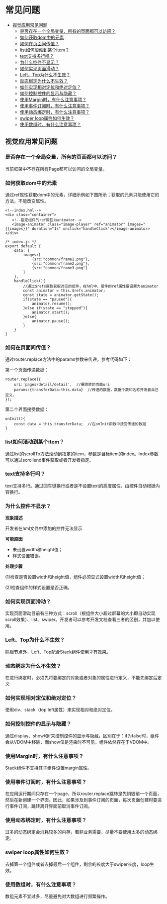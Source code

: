 # 常见问题<a name="ZH-CN_TOPIC_0000001055049072"></a>

-   [视觉应用常见问题](#section147421736145813)
    -   [是否存在一个全局变量，所有的页面都可以访问？](#section294382614018)
    -   [如何获取dom中的元素](#section1423713435019)
    -   [如何在页面间传值？](#section119822143117)
    -   [list如何滚动到某个item？](#section188663819111)
    -   [text支持多行吗？](#section205741157418)
    -   [为什么控件不显示？](#section1345810151025)
    -   [如何实现页面滑动？](#section1724052813218)
    -   [Left、Top为什么不生效？](#section34659571520)
    -   [动态绑定为什么不生效？](#section1758881511313)
    -   [如何实现相对定位和绝对定位？](#section1378730235)
    -   [如何控制控件的显示与隐藏？](#section1243424718312)
    -   [使用Margin时，有什么注意事项？](#section7923357414)
    -   [使用事件订阅时，有什么注意事项？](#section91641925548)
    -   [使用动态绑定时，有什么注意事项？](#section1292412431744)
    -   [swiper loop属性如何生效？](#section1136434952)
    -   [使用数组时，有什么注意事项？](#section1979819133510)


## 视觉应用常见问题<a name="section147421736145813"></a>

### 是否存在一个全局变量，所有的页面都可以访问？<a name="section294382614018"></a>

当前框架中不存在所有Page都可以访问的全局变量。

### 如何获取dom中的元素<a name="section1423713435019"></a>

通过ref属性获取dom中的元素，详细示例如下图所示；获取的元素只能使用它的方法，不能改变属性。

```
<!--index.hml-->
<div class="container">
   <!--指定组件的ref属性为animator-->
   <image-animator class="image-player" ref="animator" images="{{images}}" duration="1s" onclick="handleClick"></image-animator>
</div>

/* index.js */
export default {
    data: {
        images:[
            {src:"common/frame1.png"},
            {src:"common/frame2.png"},
            {src:"common/frame3.png"}
        ]
    },
    handleClick(){
        //通过$refs属性获取对应的组件，在hml中，组件的ref属性要设置为animator
        const animator = this.$refs.animator;
        const state = animator.getState();
        if(state == "paused"){
            animator.resume();
        }else if(state == "stopped"){
            animator.start();
        }else{
            animator.pause();
        }
    }
}
```

### 如何在页面间传值？<a name="section119822143117"></a>

通过router.replace方法中的params参数来传递，参考代码如下：

第一个页面传递数据：

```
router.replace({
    uri:'pages/detail/detail',  //要跳转的页面uri
    params:{transferData:this.data}  //传递的数据，数据个数和名称开发者自己定义，
});
```

第二个界面接受数据：

```
onInit(){
    const data = this.transferData;  //在onInit函数中接受传递的数据
}  
```

### list如何滚动到某个item？<a name="section188663819111"></a>

通过list的scrollTo方法滚动到指定的item，参数是目标item的index。Index参数可以通过scrollend事件获取或者开发者指定。

### text支持多行吗？<a name="section205741157418"></a>

text支持多行。通过回车键换行或者是不设置text的高度属性，由控件自动根据内容换行。

### 为什么控件不显示？<a name="section1345810151025"></a>

**现象描述**

开发者在hml文件中添加的控件无法显示

**可能原因**

-   未设置width和height值；
-   样式设置错误。

**处理步骤**

\(1\)检查是否设置width和height值，组件必须显式设置width和height值；

\(2\)检查组件的样式设置是否正确。

### 如何实现页面滑动？<a name="section1724052813218"></a>

实现页面滑动目前有三种方式：scroll（根组件大小超过屏幕的大小即自动实现scroll效果）、list、swiper。开发者可以参考开发文档查看三者的区别，并加以使用。

### Left、Top为什么不生效？<a name="section34659571520"></a>

除根节点外，Left、Top配合Stack组件使用才有效果。

### 动态绑定为什么不生效？<a name="section1758881511313"></a>

在进行绑定时，必须先将要绑定的对象或者对象的属性进行定义，不能先绑定后定义

### 如何实现相对定位和绝对定位？<a name="section1378730235"></a>

使用div、stack（top left属性）来实现相对和绝对定位。

### 如何控制控件的显示与隐藏？<a name="section1243424718312"></a>

通过display、show和if来控制控件的显示与隐藏。区别在于：if为false时，组件会从VDOM中移除，而show仅是渲染时不可见，组件依然存在于VDOM中。

### 使用Margin时，有什么注意事项？<a name="section7923357414"></a>

Stack组件不支持其子组件设置margin属性。

### 使用事件订阅时，有什么注意事项？<a name="section91641925548"></a>

在应用运行期间只存在一个page，所以router.replace跳转是先销毁前一个页面，然后在新创建一个界面。因此，如果涉及到事件订阅的页面，每次页面创建时要进行事件订阅，跳转离开界面前取消事件订阅。

### 使用动态绑定时，有什么注意事项？<a name="section1292412431744"></a>

过多的动态绑定会消耗较多的内存，若非业务需要，尽量不要使用太多的动态绑定。

### swiper loop属性如何生效？<a name="section1136434952"></a>

去掉第一个组件或者去掉最后一个组件，剩余的长度大于swiper长度，loop生效。

### 使用数组时，有什么注意事项？<a name="section1979819133510"></a>

数组元素不宜过多，尽量避免对大数组进行频繁操作。

